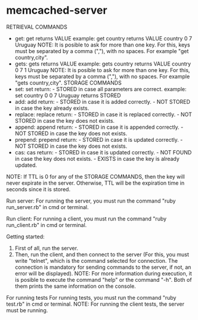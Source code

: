 # memcached-server

RETRIEVAL COMMANDS
-   get: get <key> 
                returns 
                VALUE <key> <flag> <size>
                <value>
        example: get country
                returns 
                VALUE country 0 7
                Uruguay
        NOTE: It is posible to ask for more than one key. For this, keys must be separated by a comma (","), with no spaces. For example "get country,city".
-   gets: gets <key>
                returns 
                VALUE <key> <flag> <size> <cas>
                <value>
        example: gets country
                returns 
                VALUE country 0 7 1
                Uruguay
        NOTE: It is posible to ask for more than one key. For this, keys must be separated by a comma (","), with no spaces. For example "gets country,city".
STORAGE COMMANDS
-   set: set <key> <flag> <ttl> <size>
                return:
                    - STORED in case all parameters are correct.
        example: set country 0 0 7
                Uruguay
                returns 
                STORED
-   add: add <key> <flag> <ttl> <size>
                return:
                    - STORED in case it is added correctly.
                    - NOT STORED in case the key already exists.
-   replace: replace <key> <flag> <ttl> <size>
                return:
                    - STORED in case it is replaced correctly.
                    - NOT STORED in case the key does not exists.
-   append: append <key> <flag> <ttl> <size>
                return:
                    - STORED in case it is appended correctly.
                    - NOT STORED in case the key does not exists.
-   prepend: prepend <key> <flag> <ttl> <size>
                return:
                    - STORED in case it is updated correctly.
                    - NOT STORED in case the key does not exists.
-   cas: cas <key> <flag> <ttl> <size> <cas>
                return:
                    - STORED in case it is updated correctly.
                    - NOT FOUND in case the key does not exists.
                    - EXISTS in case the key is already updated.

NOTE: If TTL is 0 for any of the STORAGE COMMANDS, then the key will never expirate in the server. Otherwise, TTL will be the expiration time in seconds since it is stored.

Run server:
For running the server, you must run the command "ruby run_server.rb" in cmd or terminal.

Run client:
For running a client, you must run the command "ruby run_client.rb" in cmd or terminal.

Getting started:
1. First of all, run the server.
2. Then, run the client, and then connect to the server (For this, you must write "telnet", which is the command selected for connection. The connection is mandatory for sending commands to the server, if not, an error will be displayed).
NOTE: For more information during execution, it is posible to execute the command "help" or the command "-h". Both of them prints the same information on the console.

For running tests
For running tests, you must run the command "ruby test.rb" in cmd or terminal. 
NOTE: For running the client tests, the server must be running. 

